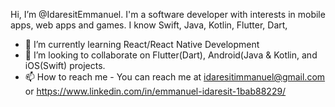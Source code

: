 Hi, I’m @IdaresitEmmanuel. I'm a software developer with interests in mobile apps, web apps and games. I know Swift, Java, Kotlin, Flutter, Dart,

<!-- - 👀 I’m interested in ... --> 
- 🌱 I’m currently learning React/React Native Development
- 💞️ I’m looking to collaborate on Flutter(Dart), Android(Java & Kotlin, and iOS(Swift) projects.
- 📫 How to reach me - You can reach me at idaresitimmanuel@gmail.com or https://www.linkedin.com/in/emmanuel-idaresit-1bab88229/

<!---
IdaresitEmmanuel/IdaresitEmmanuel is a ✨ special ✨ repository because its `README.md` (this file) appears on your GitHub profile.
You can click the Preview link to take a look at your changes.
--->
